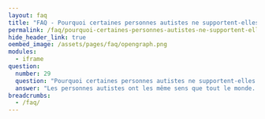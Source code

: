 ```yaml
---
layout: faq
title: "FAQ - Pourquoi certaines personnes autistes ne supportent-elles pas certains environnements ?"
permalink: /faq/pourquoi-certaines-personnes-autistes-ne-supportent-elles-pas-certains-environnements
hide_header_link: true
oembed_image: /assets/pages/faq/opengraph.png
modules:
  - iframe
question: 
  number: 29
  question: "Pourquoi certaines personnes autistes ne supportent-elles pas certains environnements ?"
  answer: "Les personnes autistes ont les même sens que tout le monde. Toutefois, la façon dont ceux-ci se développent ou fonctionnent peut-être un peu différente. Les personnes autistes peuvent être hyper ou hypo sensibles à leur environnement à certains moments. Cela peut être certains bruits, certaines textures, certaines odeurs ou certains éléments visuels peuvent être très difficiles à supporter. Tandis que d'autres stimuli doivent être plus forts pour qu'ils soient pris en compte. Cela signifie également que les personnes autistes trouvent certains stimuli relaxants et reposants tandis que d'autres sont insupportables. Vous pouvez penser que « nous avons tous des choses que nous n'aimons pas ou ne supportons pas ». Cependant ce n'est pas juste que la personne n'aime pas le stimulus ou peut quand même faire un effort pour le supporter. Ce type de stimuli fait que la personne ne peut pas se concentrer sur autre chose. C'est comme si vous deviez supporter le bruit de la craie qui crisse sur le tableau mais à la différence que vous êtes le seul qui peut entendre ce bruit. Enfin, cela signifie que  les personnes autistes ont du mal à supporter certains environnements, comme les couloirs remplis de monde, les restaurants ou les magasins. Soyez SENSibles. "
breadcrumbs:
  - /faq/
---
```


